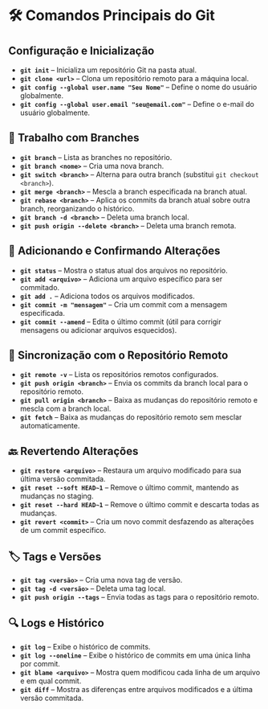 # 🛠️ Comandos Principais do Git

## Configuração e Inicialização
- **`git init`** – Inicializa um repositório Git na pasta atual.
- **`git clone <url>`** – Clona um repositório remoto para a máquina local.
- **`git config --global user.name "Seu Nome"`** – Define o nome do usuário globalmente.
- **`git config --global user.email "seu@email.com"`** – Define o e-mail do usuário globalmente.

## 📂 Trabalho com Branches
- **`git branch`** – Lista as branches no repositório.
- **`git branch <nome>`** – Cria uma nova branch.
- **`git switch <branch>`** – Alterna para outra branch (substitui `git checkout <branch>`).
- **`git merge <branch>`** – Mescla a branch especificada na branch atual.
- **`git rebase <branch>`** – Aplica os commits da branch atual sobre outra branch, reorganizando o histórico.
- **`git branch -d <branch>`** – Deleta uma branch local.
- **`git push origin --delete <branch>`** – Deleta uma branch remota.

## 📌 Adicionando e Confirmando Alterações
- **`git status`** – Mostra o status atual dos arquivos no repositório.
- **`git add <arquivo>`** – Adiciona um arquivo específico para ser commitado.
- **`git add .`** – Adiciona todos os arquivos modificados.
- **`git commit -m "mensagem"`** – Cria um commit com a mensagem especificada.
- **`git commit --amend`** – Edita o último commit (útil para corrigir mensagens ou adicionar arquivos esquecidos).

## 🔄 Sincronização com o Repositório Remoto
- **`git remote -v`** – Lista os repositórios remotos configurados.
- **`git push origin <branch>`** – Envia os commits da branch local para o repositório remoto.
- **`git pull origin <branch>`** – Baixa as mudanças do repositório remoto e mescla com a branch local.
- **`git fetch`** – Baixa as mudanças do repositório remoto sem mesclar automaticamente.

## 🔙 Revertendo Alterações
- **`git restore <arquivo>`** – Restaura um arquivo modificado para sua última versão commitada.
- **`git reset --soft HEAD~1`** – Remove o último commit, mantendo as mudanças no staging.
- **`git reset --hard HEAD~1`** – Remove o último commit e descarta todas as mudanças.
- **`git revert <commit>`** – Cria um novo commit desfazendo as alterações de um commit específico.

## 🏷️ Tags e Versões
- **`git tag <versão>`** – Cria uma nova tag de versão.
- **`git tag -d <versão>`** – Deleta uma tag local.
- **`git push origin --tags`** – Envia todas as tags para o repositório remoto.

## 🔍 Logs e Histórico
- **`git log`** – Exibe o histórico de commits.
- **`git log --oneline`** – Exibe o histórico de commits em uma única linha por commit.
- **`git blame <arquivo>`** – Mostra quem modificou cada linha de um arquivo e em qual commit.
- **`git diff`** – Mostra as diferenças entre arquivos modificados e a última versão commitada.
